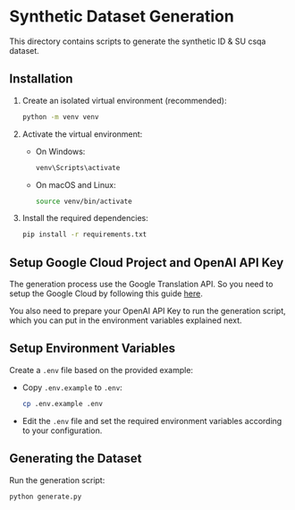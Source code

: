 # Synthetic Dataset Generation

This directory contains scripts to generate the synthetic ID & SU csqa dataset.

## Installation

1. Create an isolated virtual environment (recommended):
    ```bash
    python -m venv venv
    ```

2. Activate the virtual environment:
    - On Windows:
        ```bash
        venv\Scripts\activate
        ```
    - On macOS and Linux:
        ```bash
        source venv/bin/activate
        ```

3. Install the required dependencies:
    ```bash
    pip install -r requirements.txt
    ```

## Setup Google Cloud Project and OpenAI API Key

The generation process use the Google Translation API. So you need to setup the Google Cloud by following this guide [here](https://cloud.google.com/translate/docs/setup?_ga=2.228297949.-1989954949.1697698668).

You also need to prepare your OpenAI API Key to run the generation script, which you can put in the environment variables explained next.

## Setup Environment Variables

Create a `.env` file based on the provided example:
- Copy `.env.example` to `.env`:
    ```bash
    cp .env.example .env
    ```
- Edit the `.env` file and set the required environment variables according to your configuration.

## Generating the Dataset

Run the generation script:
```bash
python generate.py
